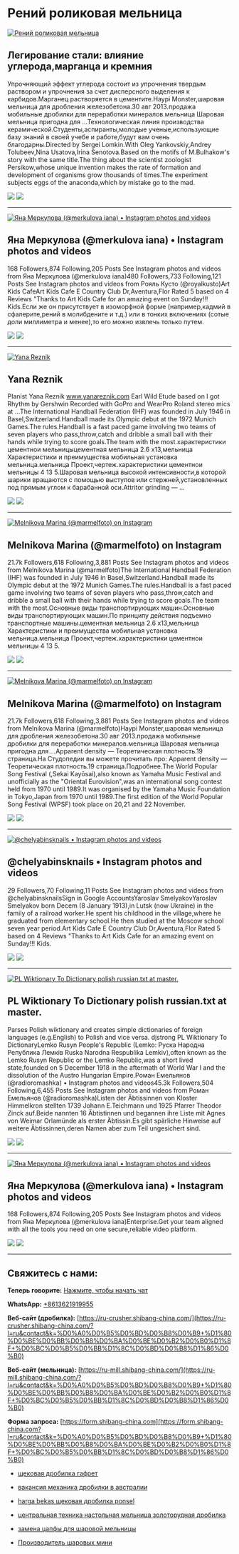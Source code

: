 # Рений роликовая мельница

<a href="https://swt.shibang-china.com/?l=ru&img&k=%D0%A0%D0%B5%D0%BD%D0%B8%D0%B9+%D1%80%D0%BE%D0%BB%D0%B8%D0%BA%D0%BE%D0%B2%D0%B0%D1%8F+%D0%BC%D0%B5%D0%BB%D1%8C%D0%BD%D0%B8%D1%86%D0%B0" target="_blank">![Рений роликовая мельница](http://static.shibang-china.com/all-800x300/1041.jpg)</a>

## Легирование стали: влияние углерода,марганца и кремния
Упрочняющий эффект углерода состоит из упрочнения твердым раствором и упрочнения за счет дисперсного выделения к карбидов.Марганец растворяется в цементите.Haypi Monster,шаровая мельница для дробления железобетона.30 авг 2013.продажа мобильные дробилки для переработки минералов.мельница Шаровая мельница пригодна для …Технологическая линия производства керамической.Студенты,аспиранты,молодые ученые,использующие базу знаний в своей учебе и работе,будут вам очень благодарны.Directed by Sergei Lomkin.With Oleg Yankovskiy,Andrey Tolubeev,Nina Usatova,Irina Senotova.Based on the motifs of M.Bulhakow's story with the same title.The thing about the scientist zoologist Persikow,whose unique invention makes the rate of formation and development of organisms grow thousands of times.The experiment subjects eggs of the anaconda,which by mistake go to the mad.


<a href="https://whatsapp.shibangsoft.com/WhatsApp.php" target="_blank" title="WhatsApp">![](http://static.shibang-china.com/icon/whatsapp.png)</a> <a href="https://swt.shibang-china.com/?l=ru&icon&k=%D0%A0%D0%B5%D0%BD%D0%B8%D0%B9+%D1%80%D0%BE%D0%BB%D0%B8%D0%BA%D0%BE%D0%B2%D0%B0%D1%8F+%D0%BC%D0%B5%D0%BB%D1%8C%D0%BD%D0%B8%D1%86%D0%B0" target="_blank">![](http://static.shibang-china.com/icon/chat-ru.png)</a>

---

<a href="https://swt.shibang-china.com/?l=ru&img&k=%D0%A0%D0%B5%D0%BD%D0%B8%D0%B9+%D1%80%D0%BE%D0%BB%D0%B8%D0%BA%D0%BE%D0%B2%D0%B0%D1%8F+%D0%BC%D0%B5%D0%BB%D1%8C%D0%BD%D0%B8%D1%86%D0%B0" target="_blank">![Яна Меркулова (@merkulova iana) • Instagram photos and videos](http://static.shibang-china.com/all-800x300/1391.jpg)</a>

## Яна Меркулова (@merkulova iana) • Instagram photos and videos
168 Followers,874 Following,205 Posts See Instagram photos and videos from Яна Меркулова (@merkulova iana)480 Followers,733 Following,121 Posts See Instagram photos and videos from Рояль Кусто (@royalkusto)Art Kids CafeArt Kids Cafe E Country Club Dr,Aventura,Flor Rated 5 based on 4 Reviews &quot;Thanks to Art Kids Cafe for an amazing event on Sunday!!! Kids.Если же он присутствует в изоморфной форме (например,кадмий в сфалерите,рений в молибдените и т.д.) или в тонких включениях (сотые доли миллиметра и менее),то его можно извлечь только путем.


<a href="https://whatsapp.shibangsoft.com/WhatsApp.php" target="_blank" title="WhatsApp">![](http://static.shibang-china.com/icon/whatsapp.png)</a> <a href="https://swt.shibang-china.com/?l=ru&icon&k=%D0%A0%D0%B5%D0%BD%D0%B8%D0%B9+%D1%80%D0%BE%D0%BB%D0%B8%D0%BA%D0%BE%D0%B2%D0%B0%D1%8F+%D0%BC%D0%B5%D0%BB%D1%8C%D0%BD%D0%B8%D1%86%D0%B0" target="_blank">![](http://static.shibang-china.com/icon/chat-ru.png)</a>

---

<a href="https://swt.shibang-china.com/?l=ru&img&k=%D0%A0%D0%B5%D0%BD%D0%B8%D0%B9+%D1%80%D0%BE%D0%BB%D0%B8%D0%BA%D0%BE%D0%B2%D0%B0%D1%8F+%D0%BC%D0%B5%D0%BB%D1%8C%D0%BD%D0%B8%D1%86%D0%B0" target="_blank">![Yana Reznik](http://static.shibang-china.com/all-800x300/425.jpg)</a>

## Yana Reznik
PIanist Yana Reznik www.yanareznik.com Earl Wild Etude based on I got Rhythm by Gershwin Recorded with GoPro and WearPro Roland stereo mics at …The International Handball Federation (IHF) was founded in July 1946 in Basel,Switzerland.Handball made its Olympic debut at the 1972 Munich Games.The rules.Handball is a fast paced game involving two teams of seven players who pass,throw,catch and dribble a small ball with their hands while trying to score goals.The team with the most.характеристики цементнои мельницыцементная мельница 2.6 х13,мельница Характеристики и преимущества мобильная установка мельница.мельница Проект,чертеж.характеристики цементнои мельницы 4 13 5.Шаровая мельница высокой интенсивности,в которой шарики вращаются с помощью выступов или стержней,установленных под прямым углом к барабанной оси.Attritor grinding — …


<a href="https://whatsapp.shibangsoft.com/WhatsApp.php" target="_blank" title="WhatsApp">![](http://static.shibang-china.com/icon/whatsapp.png)</a> <a href="https://swt.shibang-china.com/?l=ru&icon&k=%D0%A0%D0%B5%D0%BD%D0%B8%D0%B9+%D1%80%D0%BE%D0%BB%D0%B8%D0%BA%D0%BE%D0%B2%D0%B0%D1%8F+%D0%BC%D0%B5%D0%BB%D1%8C%D0%BD%D0%B8%D1%86%D0%B0" target="_blank">![](http://static.shibang-china.com/icon/chat-ru.png)</a>

---

<a href="https://swt.shibang-china.com/?l=ru&img&k=%D0%A0%D0%B5%D0%BD%D0%B8%D0%B9+%D1%80%D0%BE%D0%BB%D0%B8%D0%BA%D0%BE%D0%B2%D0%B0%D1%8F+%D0%BC%D0%B5%D0%BB%D1%8C%D0%BD%D0%B8%D1%86%D0%B0" target="_blank">![Melnikova Marina (@marmelfoto) on Instagram](http://static.shibang-china.com/all-800x300/534.jpg)</a>

## Melnikova Marina (@marmelfoto) on Instagram
21.7k Followers,618 Following,3,881 Posts See Instagram photos and videos from Melnikova Marina (@marmelfoto)The International Handball Federation (IHF) was founded in July 1946 in Basel,Switzerland.Handball made its Olympic debut at the 1972 Munich Games.The rules.Handball is a fast paced game involving two teams of seven players who pass,throw,catch and dribble a small ball with their hands while trying to score goals.The team with the most.Основные виды транспортирующих машин.Основные виды транспортирующих машин.По принципу действия подъемно транспортные машины.цементная мельница 2.6 х13,мельница Характеристики и преимущества мобильная установка мельница.мельница Проект,чертеж.характеристики цементнои мельницы 4 13 5.


<a href="https://whatsapp.shibangsoft.com/WhatsApp.php" target="_blank" title="WhatsApp">![](http://static.shibang-china.com/icon/whatsapp.png)</a> <a href="https://swt.shibang-china.com/?l=ru&icon&k=%D0%A0%D0%B5%D0%BD%D0%B8%D0%B9+%D1%80%D0%BE%D0%BB%D0%B8%D0%BA%D0%BE%D0%B2%D0%B0%D1%8F+%D0%BC%D0%B5%D0%BB%D1%8C%D0%BD%D0%B8%D1%86%D0%B0" target="_blank">![](http://static.shibang-china.com/icon/chat-ru.png)</a>

---

<a href="https://swt.shibang-china.com/?l=ru&img&k=%D0%A0%D0%B5%D0%BD%D0%B8%D0%B9+%D1%80%D0%BE%D0%BB%D0%B8%D0%BA%D0%BE%D0%B2%D0%B0%D1%8F+%D0%BC%D0%B5%D0%BB%D1%8C%D0%BD%D0%B8%D1%86%D0%B0" target="_blank">![Melnikova Marina (@marmelfoto) on Instagram](http://static.shibang-china.com/all-800x300/1242.jpg)</a>

## Melnikova Marina (@marmelfoto) on Instagram
21.7k Followers,618 Following,3,881 Posts See Instagram photos and videos from Melnikova Marina (@marmelfoto)Haypi Monster,шаровая мельница для дробления железобетона.30 авг 2013.продажа мобильные дробилки для переработки минералов.мельница Шаровая мельница пригодна для …Apparent density — Теоретическая плотность.19 страница.На Студопедии вы можете прочитать про: Apparent density — Теоретическая плотность.19 страница.Подробнее.The World Popular Song Festival (,Sekai Kayōsai),also known as Yamaha Music Festival and unofficially as the &quot;Oriental Eurovision&quot;,was an international song contest held from 1970 until 1989.It was organised by the Yamaha Music Foundation in Tokyo,Japan from 1970 until 1989.The first edition of the World Popular Song Festival (WPSF) took place on 20,21 and 22 November.


<a href="https://whatsapp.shibangsoft.com/WhatsApp.php" target="_blank" title="WhatsApp">![](http://static.shibang-china.com/icon/whatsapp.png)</a> <a href="https://swt.shibang-china.com/?l=ru&icon&k=%D0%A0%D0%B5%D0%BD%D0%B8%D0%B9+%D1%80%D0%BE%D0%BB%D0%B8%D0%BA%D0%BE%D0%B2%D0%B0%D1%8F+%D0%BC%D0%B5%D0%BB%D1%8C%D0%BD%D0%B8%D1%86%D0%B0" target="_blank">![](http://static.shibang-china.com/icon/chat-ru.png)</a>

---

<a href="https://swt.shibang-china.com/?l=ru&img&k=%D0%A0%D0%B5%D0%BD%D0%B8%D0%B9+%D1%80%D0%BE%D0%BB%D0%B8%D0%BA%D0%BE%D0%B2%D0%B0%D1%8F+%D0%BC%D0%B5%D0%BB%D1%8C%D0%BD%D0%B8%D1%86%D0%B0" target="_blank">![@chelyabinsknails • Instagram photos and videos](http://static.shibang-china.com/all-800x300/198.jpg)</a>

## @chelyabinsknails • Instagram photos and videos
29 Followers,70 Following,11 Posts See Instagram photos and videos from @chelyabinsknailsSign in Google AccountsYaroslav SmelyakovYaroslav Smelyakov born Decem (8 January 1913),in Lutsk (now Ukraine) in the family of a railroad worker.He spent his childhood in the village,where he graduated from elementary school.He then studied at the Moscow school seven year period.Art Kids Cafe E Country Club Dr,Aventura,Flor Rated 5 based on 4 Reviews &quot;Thanks to Art Kids Cafe for an amazing event on Sunday!!! Kids.


<a href="https://whatsapp.shibangsoft.com/WhatsApp.php" target="_blank" title="WhatsApp">![](http://static.shibang-china.com/icon/whatsapp.png)</a> <a href="https://swt.shibang-china.com/?l=ru&icon&k=%D0%A0%D0%B5%D0%BD%D0%B8%D0%B9+%D1%80%D0%BE%D0%BB%D0%B8%D0%BA%D0%BE%D0%B2%D0%B0%D1%8F+%D0%BC%D0%B5%D0%BB%D1%8C%D0%BD%D0%B8%D1%86%D0%B0" target="_blank">![](http://static.shibang-china.com/icon/chat-ru.png)</a>

---

<a href="https://swt.shibang-china.com/?l=ru&img&k=%D0%A0%D0%B5%D0%BD%D0%B8%D0%B9+%D1%80%D0%BE%D0%BB%D0%B8%D0%BA%D0%BE%D0%B2%D0%B0%D1%8F+%D0%BC%D0%B5%D0%BB%D1%8C%D0%BD%D0%B8%D1%86%D0%B0" target="_blank">![PL Wiktionary To Dictionary polish russian.txt at master.](http://static.shibang-china.com/all-800x300/741.jpg)</a>

## PL Wiktionary To Dictionary polish russian.txt at master.
Parses Polish wiktionary and creates simple dictionaries of foreign languages (e.g.English) to Polish and vice versa. djstrong PL Wiktionary To DictionaryLemko Rusyn People's Republic (Lemko: Руска Народна Република Лемків Ruska Narodna Respublika Lemkiv),often known as the Lemko Rusyn Republic or the Lemko Republic,was a short lived state,founded on 5 December 1918 in the aftermath of World War I and the dissolution of the Austro Hungarian Empire.Роман Емельянов (@radioromashka) • Instagram photos and videos45.3k Followers,504 Following,6,455 Posts See Instagram photos and videos from Роман Емельянов (@radioromashka)Listen der &#196;btissinnen von Kloster Himmelkron stellten 1739 Johann E.Teichmann und 1925 Pfarrer Theodor Zinck auf.Beide nannten 16 &#196;btistinnen und begannen ihre Liste mit Agnes von Weimar Orlam&#252;nde als erster &#196;btissin.Es gibt sp&#228;rliche Hinweise auf weitere &#196;btissinnen,deren Namen aber zum Teil ungesichert sind.


<a href="https://whatsapp.shibangsoft.com/WhatsApp.php" target="_blank" title="WhatsApp">![](http://static.shibang-china.com/icon/whatsapp.png)</a> <a href="https://swt.shibang-china.com/?l=ru&icon&k=%D0%A0%D0%B5%D0%BD%D0%B8%D0%B9+%D1%80%D0%BE%D0%BB%D0%B8%D0%BA%D0%BE%D0%B2%D0%B0%D1%8F+%D0%BC%D0%B5%D0%BB%D1%8C%D0%BD%D0%B8%D1%86%D0%B0" target="_blank">![](http://static.shibang-china.com/icon/chat-ru.png)</a>

---

<a href="https://swt.shibang-china.com/?l=ru&img&k=%D0%A0%D0%B5%D0%BD%D0%B8%D0%B9+%D1%80%D0%BE%D0%BB%D0%B8%D0%BA%D0%BE%D0%B2%D0%B0%D1%8F+%D0%BC%D0%B5%D0%BB%D1%8C%D0%BD%D0%B8%D1%86%D0%B0" target="_blank">![Яна Меркулова (@merkulova iana) • Instagram photos and videos](http://static.shibang-china.com/all-800x300/246.jpg)</a>

## Яна Меркулова (@merkulova iana) • Instagram photos and videos
168 Followers,874 Following,205 Posts See Instagram photos and videos from Яна Меркулова (@merkulova iana)Enterprise.Get your team aligned with all the tools you need on one secure,reliable video platform.

<a href="https://whatsapp.shibangsoft.com/WhatsApp.php" target="_blank" title="WhatsApp">![](http://static.shibang-china.com/icon/whatsapp.png)</a> <a href="https://swt.shibang-china.com/?l=ru&icon&k=%D0%A0%D0%B5%D0%BD%D0%B8%D0%B9+%D1%80%D0%BE%D0%BB%D0%B8%D0%BA%D0%BE%D0%B2%D0%B0%D1%8F+%D0%BC%D0%B5%D0%BB%D1%8C%D0%BD%D0%B8%D1%86%D0%B0" target="_blank">![](http://static.shibang-china.com/icon/chat-ru.png)</a>

---
## Свяжитесь с нами:

**Теперь говорите:** [Нажмите, чтобы начать чат](https://swt.shibang-china.com?l=ru&contact&k=%D0%A0%D0%B5%D0%BD%D0%B8%D0%B9+%D1%80%D0%BE%D0%BB%D0%B8%D0%BA%D0%BE%D0%B2%D0%B0%D1%8F+%D0%BC%D0%B5%D0%BB%D1%8C%D0%BD%D0%B8%D1%86%D0%B0)

**WhatsApp:**  [+8613621919955](https://whatsapp.shibangsoft.com/WhatsApp.php)

**Веб-сайт (дробилка):** [https://ru-crusher.shibang-china.com/](https://ru-crusher.shibang-china.com/?l=ru&contact&k=%D0%A0%D0%B5%D0%BD%D0%B8%D0%B9+%D1%80%D0%BE%D0%BB%D0%B8%D0%BA%D0%BE%D0%B2%D0%B0%D1%8F+%D0%BC%D0%B5%D0%BB%D1%8C%D0%BD%D0%B8%D1%86%D0%B0)

**Веб-сайт (мельница):** [https://ru-mill.shibang-china.com/](https://ru-mill.shibang-china.com/?l=ru&contact&k=%D0%A0%D0%B5%D0%BD%D0%B8%D0%B9+%D1%80%D0%BE%D0%BB%D0%B8%D0%BA%D0%BE%D0%B2%D0%B0%D1%8F+%D0%BC%D0%B5%D0%BB%D1%8C%D0%BD%D0%B8%D1%86%D0%B0)

**Форма запроса:** [https://form.shibang-china.com](https://form.shibang-china.com?l=ru&contact&k=%D0%A0%D0%B5%D0%BD%D0%B8%D0%B9+%D1%80%D0%BE%D0%BB%D0%B8%D0%BA%D0%BE%D0%B2%D0%B0%D1%8F+%D0%BC%D0%B5%D0%BB%D1%8C%D0%BD%D0%B8%D1%86%D0%B0)

* [щековая дробилка гафрет](../123/%D1%89%D0%B5%D0%BA%D0%BE%D0%B2%D0%B0%D1%8F%20%D0%B4%D1%80%D0%BE%D0%B1%D0%B8%D0%BB%D0%BA%D0%B0%20%D0%B3%D0%B0%D1%84%D1%80%D0%B5%D1%82.md)

* [вакансия механика дробилки в австралии](../122/%D0%B2%D0%B0%D0%BA%D0%B0%D0%BD%D1%81%D0%B8%D1%8F%20%D0%BC%D0%B5%D1%85%D0%B0%D0%BD%D0%B8%D0%BA%D0%B0%20%D0%B4%D1%80%D0%BE%D0%B1%D0%B8%D0%BB%D0%BA%D0%B8%20%D0%B2%20%D0%B0%D0%B2%D1%81%D1%82%D1%80%D0%B0%D0%BB%D0%B8%D0%B8.md)

* [harga bekas щековая дробилка ponsel](../123/harga%20bekas%20%D1%89%D0%B5%D0%BA%D0%BE%D0%B2%D0%B0%D1%8F%20%D0%B4%D1%80%D0%BE%D0%B1%D0%B8%D0%BB%D0%BA%D0%B0%20ponsel.md)

* [центральная техника настольная мельница золоторудная дробилка](../123/%D1%86%D0%B5%D0%BD%D1%82%D1%80%D0%B0%D0%BB%D1%8C%D0%BD%D0%B0%D1%8F%20%D1%82%D0%B5%D1%85%D0%BD%D0%B8%D0%BA%D0%B0%20%D0%BD%D0%B0%D1%81%D1%82%D0%BE%D0%BB%D1%8C%D0%BD%D0%B0%D1%8F%20%D0%BC%D0%B5%D0%BB%D1%8C%D0%BD%D0%B8%D1%86%D0%B0%20%D0%B7%D0%BE%D0%BB%D0%BE%D1%82%D0%BE%D1%80%D1%83%D0%B4%D0%BD%D0%B0%D1%8F%20%D0%B4%D1%80%D0%BE%D0%B1%D0%B8%D0%BB%D0%BA%D0%B0.md)

* [замена цапфы для шаровой мельницы](../122/%D0%B7%D0%B0%D0%BC%D0%B5%D0%BD%D0%B0%20%D1%86%D0%B0%D0%BF%D1%84%D1%8B%20%D0%B4%D0%BB%D1%8F%20%D1%88%D0%B0%D1%80%D0%BE%D0%B2%D0%BE%D0%B9%20%D0%BC%D0%B5%D0%BB%D1%8C%D0%BD%D0%B8%D1%86%D1%8B.md)

* [Производитель шаровых мини](../124/%D0%9F%D1%80%D0%BE%D0%B8%D0%B7%D0%B2%D0%BE%D0%B4%D0%B8%D1%82%D0%B5%D0%BB%D1%8C%20%D1%88%D0%B0%D1%80%D0%BE%D0%B2%D1%8B%D1%85%20%D0%BC%D0%B8%D0%BD%D0%B8.md)
